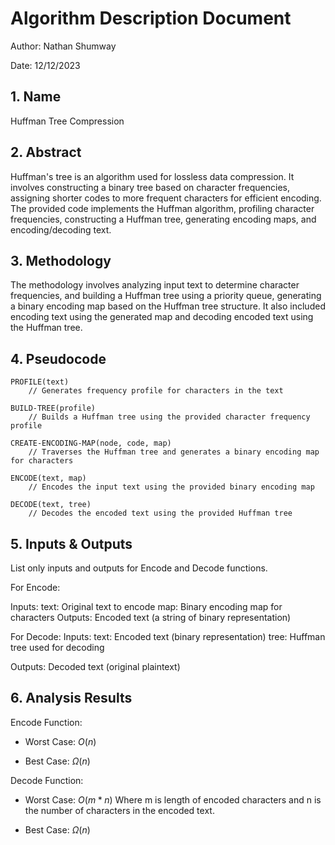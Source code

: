 # Algorithm Description Document

Author: Nathan Shumway

Date: 12/12/2023

## 1. Name
Huffman Tree Compression

## 2. Abstract
Huffman's tree is an algorithm used for lossless data compression. It involves constructing a binary tree based on character frequencies, assigning shorter codes to more frequent characters for efficient encoding. The provided code implements the Huffman algorithm, profiling character frequencies, constructing a Huffman tree, generating encoding maps, and encoding/decoding text.
## 3. Methodology
The methodology involves analyzing input text to determine character frequencies, and building a Huffman tree using a priority queue, generating a binary encoding map based on the Huffman tree structure. It also included encoding text using the generated map and decoding encoded text using the Huffman tree.

## 4. Pseudocode

```
PROFILE(text)
    // Generates frequency profile for characters in the text

BUILD-TREE(profile)
    // Builds a Huffman tree using the provided character frequency profile

CREATE-ENCODING-MAP(node, code, map)
    // Traverses the Huffman tree and generates a binary encoding map for characters

ENCODE(text, map)
    // Encodes the input text using the provided binary encoding map

DECODE(text, tree)
    // Decodes the encoded text using the provided Huffman tree
```

## 5. Inputs & Outputs

List only inputs and outputs for Encode and Decode functions.

For Encode:

Inputs:
text: Original text to encode
map: Binary encoding map for characters
Outputs:
Encoded text (a string of binary representation)

For Decode:
Inputs:
text: Encoded text (binary representation)
tree: Huffman tree used for decoding

Outputs:
Decoded text (original plaintext)

## 6. Analysis Results

Encode Function:
* Worst Case: $O(n)$

* Best Case: $\Omega(n)$


Decode Function:
* Worst Case: $O(m * n)$ Where m is length of encoded characters and n is the number of characters in the encoded text.

* Best Case: $\Omega(n)$


